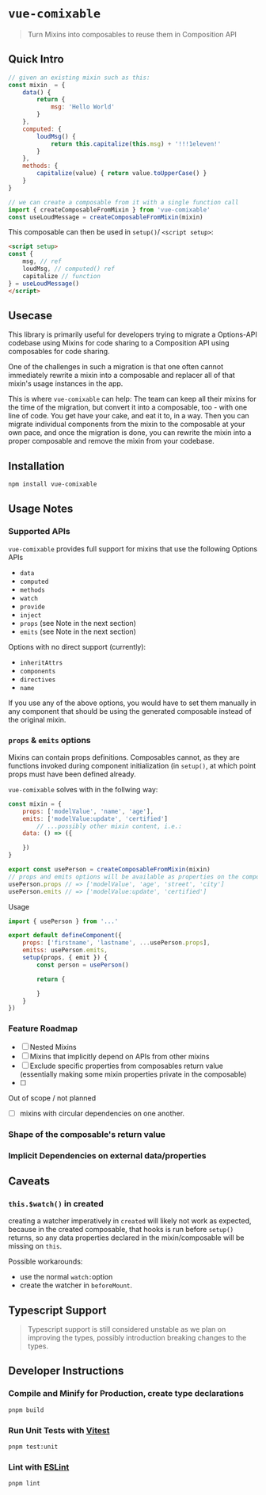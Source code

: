 # `vue-comixable`

> Turn Mixins into composables to reuse them in Composition API

## Quick Intro

```js
// given an existing mixin such as this:
const mixin  = {
    data() {
        return {
            msg: 'Hello World'
        }
    },
    computed: {
        loudMsg() {
            return this.capitalize(this.msg) + '!!!1eleven!'
        }
    },
    methods: {
        capitalize(value) { return value.toUpperCase() }
    } 
}

// we can create a composable from it with a single function call
import { createComposableFromMixin } from 'vue-comixable'
const useLoudMessage = createComposableFromMixin(mixin)
```

This composable can then be used in  `setup()`/ `<script setup>`:

```html
<script setup>
const {
    msg, // ref
    loudMsg, // computed() ref
    capitalize // function
} = useLoudMessage()
</script>
```

## Usecase

This library is primarily useful for developers trying to migrate a Options-API codebase using Mixins for code sharing to a Composition API using composables for code sharing.

One of the challenges in such a migration is that one often cannot immediately rewrite a mixin into a composable and replacer all of that mixin's usage instances in the app.

This is where `vue-comixable` can help: The team can keep all their mixins for the time of the migration, but convert it into a composable, too - with one line of code. You get have your cake, and eat it to, in a way. Then you can migrate individual components from the mixin to the composable at your own pace, and once the migration is done, you can rewrite the mixin into a proper composable and remove the mixin from your codebase.


## Installation

```bash
npm install vue-comixable
```

## Usage Notes

### Supported APIs

`vue-comixable` provides full support for mixins that use the following Options APIs

* `data`
* `computed`
* `methods`
* `watch`
* `provide`
* `inject`
* `props` (see Note in the next section)
* `emits` (see Note in the next section)

Options with no direct support (currently):

* `inheritAttrs`
* `components`
* `directives`
* `name`

If you use any of the above options, you would have to set them manually in any component that should be using the generated composable instead of the original mixin.

### `props` & `emits`  options

Mixins can contain props definitions. Composables cannot, as they are functions invoked during component initialization (in `setup()`, at which point props must have been defined already.

`vue-comixable` solves with in the follwing way:

```js
const mixin = {
    props: ['modelValue', 'name', 'age'],
    emits: ['modelValue:update', 'certified']
        // ...possibly other mixin content, i.e.:
    data: () => ({

    })
}

export const usePerson = createComposableFromMixin(mixin)
// props and emits options will be available as properties on the composable function(!)
usePerson.props // => ['modelValue', 'age', 'street', 'city']
usePerson.emits // => ['modelValue:update', 'certified']
```
Usage
```js
import { usePerson } from '...'

export default defineComponent({
    props: ['firstname', 'lastname', ...usePerson.props],
    emitss: usePerson.emits,
    setup(props, { emit }) {
        const person = usePerson()

        return {

        }
    }
})

```
### Feature Roadmap

- [ ] Nested Mixins
- [ ] Mixins that implicitly depend on APIs from other mixins
- [ ] Exclude specific properties from composables return value (essentially making some mixin properties private in the composable)
- [ ] 

Out of scope / not planned

- [ ] mixins with circular dependencies on one another.

### Shape of the composable's return value



### Implicit Dependencies on external data/properties

## Caveats

### `this.$watch()` in created

creating a watcher imperatively in `created` will likely not work as expected, because in the created composable, that hooks is run before `setup()` returns, so any data properties declared in the mixin/composable will be missing on `this`.

Possible workarounds:

- use the normal `watch:`option
- create the watcher in `beforeMount`.

## Typescript Support

> Typescript support is still considered unstable as we plan on improving the types, possibly introduction breaking changes to the types.

## Developer Instructions


### Compile and Minify for Production, create type declarations

```sh
pnpm build
```

### Run Unit Tests with [Vitest](https://vitest.dev/)

```sh
pnpm test:unit
```

### Lint with [ESLint](https://eslint.org/)

```sh
pnpm lint
```
